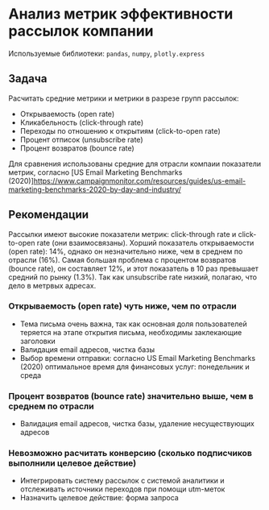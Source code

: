 # Анализ метрик эффективности рассылок компании

Используемые библиотеки: `pandas`, `numpy`, `plotly.express`

## Задача
Расчитать средние метрики и метрики в разрезе групп рассылок: 
- Открываемость (open rate)
- Кликабельность (click-through rate)
- Переходы по отношению к открытиям (click-to-open rate)
- Процент отписок (unsubscribe rate)
- Процент возвратов (bounce rate)

Для сравнения использованы средние для отрасли компаии показатели метрик, согласно [US Email Marketing Benchmarks (2020)]https://www.campaignmonitor.com/resources/guides/us-email-marketing-benchmarks-2020-by-day-and-industry/

## Рекомендации

Рассылки имеют высокие показатели метрик: click-through rate и click-to-open rate (они взаимосвязаны).
Хорший показатель открываемости (open rate): 14%, однако он незначительно ниже, чем в среднем по отрасли (16%).
Самая большая проблема с процентом возвратов (bounce rate), он составляет 12%, и этот показатель в 10 раз превышает средний по рынку (1.3%). Так как unsubscribe rate низкий, полагаю, что дело в метрвых адресах.

### Открываемость (open rate) чуть ниже, чем по отрасли
- Тема письма очень важна, так как основная доля пользователей теряется на этапе открытия письма, необходимы заклекающие заголовки
- Валидация email адресов, чистка базы
- Выбор времени отправки: согласно US Email Marketing Benchmarks (2020) оптимальное время для финансовых услуг: понедельник и среда

### Процент возвратов (bounce rate) значительно выше, чем в среднем по отрасли
- Валидация email адресов, чистка базы, удаление несуществующих адресов

### Невозможно расчитать конверсию (сколько подписчиков выполнили целевое действие)
- Интегрировать систему рассылок с системой аналитики и отслеживать источники переходов при помощи utm-меток
- Назначить целевое действие: форма запроса
